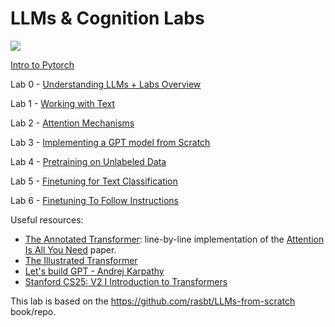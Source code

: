 # LLMs & Cognition Labs

<img src="https://i.imgur.com/1AdS7wp.png" weight="200px">

[Intro to Pytorch](https://github.com/bucuram/llms-and-cognition-labs/blob/main/pytorch-tutorial.ipynb) 

Lab 0 - [Understanding LLMs + Labs Overview](https://github.com/bucuram/llms-and-cognition-labs/blob/main/lab0.ipynb) 

Lab 1 - [Working with Text](https://github.com/bucuram/llms-and-cognition-labs/blob/main/lab1.ipynb)

Lab 2 - [Attention Mechanisms](https://github.com/bucuram/llms-and-cognition-labs/blob/main/lab2.ipynb)

Lab 3 - [Implementing a GPT model from Scratch](https://github.com/bucuram/llms-and-cognition-labs/blob/main/lab3.ipynb)

Lab 4 - [Pretraining on Unlabeled Data](https://github.com/bucuram/llms-and-cognition-labs/blob/main/lab4.ipynb)

Lab 5 - [Finetuning for Text Classification](https://github.com/bucuram/llms-and-cognition-labs/blob/main/lab5.ipynb)

Lab 6 - [Finetuning To Follow Instructions](https://github.com/bucuram/llms-and-cognition-labs/blob/main/lab6.ipynb)

Useful resources:
- [The Annotated Transformer](https://github.com/harvardnlp/annotated-transformer/blob/master/AnnotatedTransformer.ipynb): line-by-line implementation of the [Attention Is All You Need](https://arxiv.org/pdf/1706.03762) paper.
- [The Illustrated Transformer](https://jalammar.github.io/illustrated-transformer/)
- [Let's build GPT - Andrej Karpathy](https://www.youtube.com/watch?v=kCc8FmEb1nY)
- [Stanford CS25: V2 I Introduction to Transformers](https://www.youtube.com/watch?v=XfpMkf4rD6E&list=PLoROMvodv4rNiJRchCzutFw5ItR_Z27CM&index=12)

This lab is based on the https://github.com/rasbt/LLMs-from-scratch book/repo.
